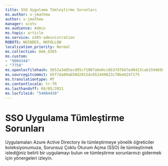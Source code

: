 ```yaml
---
title: SSO Uygulama Tümleştirme Sorunları
ms.author: v-jmathew
author: v-jmathew
manager: scotv
ms.audience: Admin
ms.topic: article
ms.service: o365-administration
ROBOTS: NOINDEX, NOFOLLOW
localization_priority: Normal
ms.collection: Adm_O365
ms.custom:
- "9004344"
- "7758"
ms.openlocfilehash: 5652a3dd5acd95cf1007a6e0cc6b37d7bb7ed9423cab15946983cc2f28bc450c
ms.sourcegitcommit: b5f7da89a650d2915dc652449623c78be6247175
ms.translationtype: MT
ms.contentlocale: tr-TR
ms.lasthandoff: 08/05/2021
ms.locfileid: "54084438"
---
```

# <a name="sso-application-integration-issues"></a>SSO Uygulama Tümleştirme Sorunları

Uygulamaları Azure Active Directory ile tümleştirmeye yönelik öğreticiler koleksiyonumuza, Sorunsuz [](https://docs.microsoft.com/azure/active-directory/saas-apps/tutorial-list) Çoklu Oturum Açma (SSO) ile tümleştirmek istediğiniz belirli bir uygulamayı bulun ve tümleştirme sorunlarınızı gidermek için yönergeleri izleyin.
